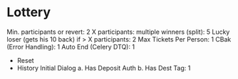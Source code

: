 # Lottery

Min. participants or revert: 2
X participants: multiple winners (split): 5
Lucky loser (gets his 10 back) if > X participants: 2
Max Tickets Per Person: 1
CBak (Error Handling): 1
Auto End (Celery DTQ): 1
- Reset
- History
Initial Dialog a. Has Deposit Auth b. Has Dest Tag: 1